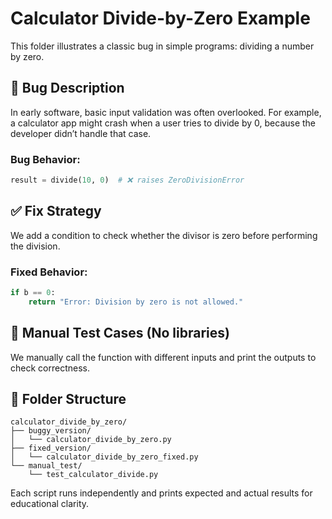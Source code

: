 # Calculator Divide-by-Zero Example

This folder illustrates a classic bug in simple programs: dividing a number by zero.

## 🐞 Bug Description

In early software, basic input validation was often overlooked. For example, a calculator app might crash when a user tries to divide by 0, because the developer didn’t handle that case.

### Bug Behavior:

```python
result = divide(10, 0)  # ❌ raises ZeroDivisionError
```

## ✅ Fix Strategy

We add a condition to check whether the divisor is zero before performing the division.

### Fixed Behavior:

```python
if b == 0:
    return "Error: Division by zero is not allowed."
```

## 🔎 Manual Test Cases (No libraries)

We manually call the function with different inputs and print the outputs to check correctness.

## 📁 Folder Structure

```
calculator_divide_by_zero/
├── buggy_version/
│   └── calculator_divide_by_zero.py
├── fixed_version/
│   └── calculator_divide_by_zero_fixed.py
└── manual_test/
    └── test_calculator_divide.py
```

Each script runs independently and prints expected and actual results for educational clarity.
